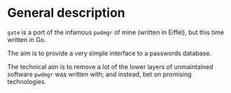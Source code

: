 # General description

`gate` is a port of the infamous `pwdmgr` of mine (written in Eiffel),
but this time written in Go.

The aim is to provide a very simple interface to a passwords database.

The technical aim is to remove a lot of the lower layers of
unmaintained software `pwdmgr` was written with; and instead, bet on
promising technologies.
